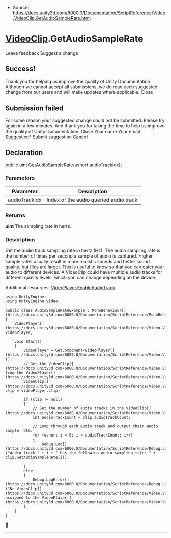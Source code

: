 * Source: https://docs.unity3d.com/6000.0/Documentation/ScriptReference/Video.VideoClip.GetAudioSampleRate.html

#  [VideoClip](https://docs.unity3d.com/6000.0/Documentation/ScriptReference/Video.VideoClip.html).GetAudioSampleRate
Leave feedback
Suggest a change
## Success!
Thank you for helping us improve the quality of Unity Documentation. Although we cannot accept all submissions, we do read each suggested change from our users and will make updates where applicable.
Close
## Submission failed
For some reason your suggested change could not be submitted. Please <a>try again</a> in a few minutes. And thank you for taking the time to help us improve the quality of Unity Documentation.
Close
Your name Your email Suggestion* Submit suggestion
Cancel
## Declaration
public uint GetAudioSampleRate(ushort audioTrackIdx); 
### Parameters
Parameter | Description  
---|---  
audioTrackIdx | Index of the audio queried audio track.  
### Returns
**uint** The sampling rate in hertz. 
### Description
Get the audio track sampling rate in hertz (Hz).
The audio sampling rate is the number of times per second a sample of audio is captured. Higher sample rates usually result in more realistic sounds and better sound quality, but files are larger. This is useful to know so that you can cater your audio to different devices. A VideoClip could have multiple audio tracks for different quality levels, which you can change depending on the device.  
  
Additional resources: [VideoPlayer.EnableAudioTrack](https://docs.unity3d.com/6000.0/Documentation/ScriptReference/Video.VideoPlayer.EnableAudioTrack.html).
```
using UnityEngine;
using UnityEngine.Video;  
  
public class AudioSampleRateExample : MonoBehaviour[](https://docs.unity3d.com/6000.0/Documentation/ScriptReference/MonoBehaviour.html)
{
    VideoPlayer[](https://docs.unity3d.com/6000.0/Documentation/ScriptReference/Video.VideoPlayer.html) videoPlayer;  
  
    void Start()
    {
        videoPlayer = GetComponent<VideoPlayer[](https://docs.unity3d.com/6000.0/Documentation/ScriptReference/Video.VideoPlayer.html)>();
        // Get the VideoClip[](https://docs.unity3d.com/6000.0/Documentation/ScriptReference/Video.VideoClip.html) from the VideoPlayer[](https://docs.unity3d.com/6000.0/Documentation/ScriptReference/Video.VideoPlayer.html)
        VideoClip[](https://docs.unity3d.com/6000.0/Documentation/ScriptReference/Video.VideoClip.html) clip = videoPlayer.clip;  
  
        if (clip != null)
        {
            // Get the number of audio tracks in the VideoClip[](https://docs.unity3d.com/6000.0/Documentation/ScriptReference/Video.VideoClip.html)
            int audioTrackCount = clip.audioTrackCount;  
  
            // Loop through each audio track and output their audio sample rate. 
            for (ushort i = 0; i < audioTrackCount; i++)
            {
                Debug.Log[](https://docs.unity3d.com/6000.0/Documentation/ScriptReference/Debug.Log.html)("Audio track " + i + " has the following audio sampling rate: " + clip.GetAudioSampleRate(i));
            }
        }
        else
        {
            Debug.LogError[](https://docs.unity3d.com/6000.0/Documentation/ScriptReference/Debug.LogError.html)("No VideoClip[](https://docs.unity3d.com/6000.0/Documentation/ScriptReference/Video.VideoClip.html) assigned to the VideoPlayer[](https://docs.unity3d.com/6000.0/Documentation/ScriptReference/Video.VideoPlayer.html).");
        }
    }
}

```

* * *
